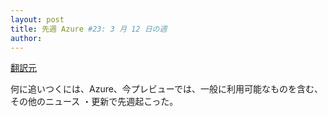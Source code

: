 ```yaml
---
layout: post
title: 先週 Azure #23: 3 月 12 日の週 
author: 
---
```

[翻訳元](https://azure.microsoft.com/blog/last-week-in-azure-2018-03-12/)

何に追いつくには、Azure、今プレビューでは、一般に利用可能なものを含む、その他のニュース ・更新で先週起こった。